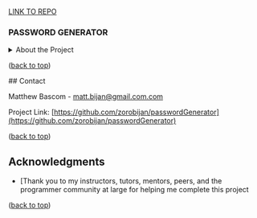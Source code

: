 <!-- PASSWORD GENERATOR -->
<br />
<div>
  <a href="https://github.com/github_zorobijan/passwordGenerator">LINK TO REPO</a>

<h3>PASSWORD GENERATOR</h3>

</div>
<!-- TABLE OF CONTENTS -->
<details>
  <summary>About the Project</summary>
  <ul>
    <li>
      <a href="#about-the-project">About The Project</a>
      <ul>
  </ul>
   <p>
    This application enables employees to generate random passwords based on criteria that they’ve selected. This app will run in the browser and will feature dynamically updated HTML and CSS powered by JavaScript code that I wrote. It will have a clean and polished, responsive user interface that adapts to multiple screen sizes.</p>
</details>
<p>(<a href="#readme-top">back to top</a>)</p>
## Contact

Matthew Bascom - matt.bijan@gmail.com.com

Project Link: [https://github.com/zorobijan/passwordGenerator](https://github.com/zorobijan/passwordGenerator)

<p>(<a href="#readme-top">back to top</a>)</p>



<!-- ACKNOWLEDGMENTS -->
## Acknowledgments

* [Thank you to my instructors, tutors, mentors, peers, and the programmer community at large for helping me complete this project
<p>(<a href="#readme-top">back to top</a>)</p>
